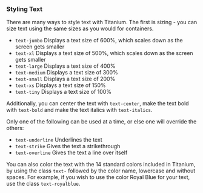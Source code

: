 ### Styling Text

There are many ways to style text with Titanium. The first is sizing - you can size text using the same sizes as you would for containers.

* `text-jumbo` Displays a text size of 600%, which scales down as the screen gets smaller
* `text-xl` Displays a text size of 500%, which scales down as the screen gets smaller
* `text-large` Displays a text size of 400%
* `text-medium` Displays a text size of 300%
* `text-small` Displays a text size of 200%
* `text-xs` Displays a text size of 150%
* `text-tiny` Displays a text size of 100%

Additionally, you can center the text with `text-center`, make the text bold with `text-bold` and make the text italics with `text-italics`.

Only one of the following can be used at a time, or else one will override the others:

* `text-underline` Underlines the text
* `text-strike` Gives the text a strikethrough
* `text-overline` Gives the text a line over itself

You can also color the text with the 14 standard colors included in Titanium, by using the class `text-` followed by the color name, lowercase and without spaces. For example, if you wish to use the color Royal Blue for your text, use the class `text-royalblue`.

